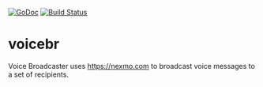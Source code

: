 [![GoDoc](https://godoc.org/github.com/jecoz/voicebr?status.svg)](https://godoc.org/github.com/jecoz/voicebr)
[![Build Status](https://travis-ci.org/jecoz/voicebr.svg?branch=master)](https://travis-ci.org/jecoz/voicebr)
# voicebr
Voice Broadcaster uses https://nexmo.com to broadcast voice messages to a set of recipients.
